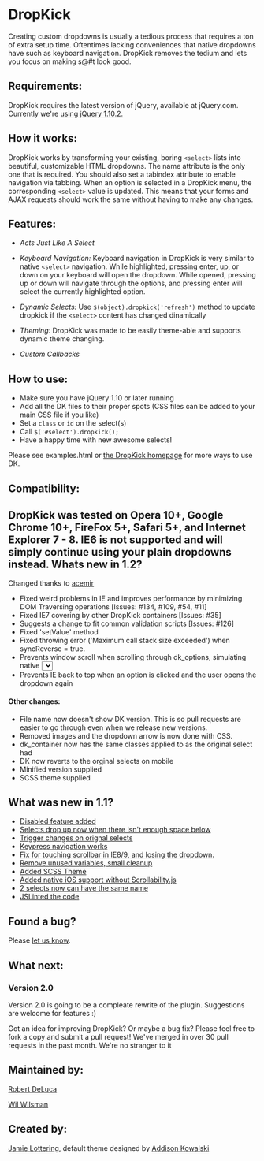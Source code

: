 DropKick
=
Creating custom dropdowns is usually a tedious process that requires a ton of extra setup time. Oftentimes lacking conveniences that native dropdowns have such as keyboard navigation. DropKick removes the tedium and lets you focus on making s@#t look good.

Requirements:
-
DropKick requires the latest version of jQuery, available at jQuery.com. Currently we're [using jQuery 1.10.2.](http://blog.jquery.com/2013/07/03/jquery-1-10-2-and-2-0-3-released/)

How it works:
-
DropKick works by transforming your existing, boring `<select>` lists into beautiful, customizable HTML dropdowns. The name attribute is the only one that is required. You should also set a tabindex attribute to enable navigation via tabbing.
When an option is selected in a DropKick menu, the corresponding `<select>` value is updated. This means that your forms and AJAX requests should work the same without having to make any changes.

Features:
-
* *Acts Just Like A Select*
* *Keyboard Navigation:*
   Keyboard navigation in DropKick is very similar to native `<select>` navigation.
   While highlighted, pressing enter, up, or down on your keyboard will open the dropdown.
   While opened, pressing up or down will navigate through the options, and pressing enter will select the currently highlighted option.

* *Dynamic Selects:*
 Use `$(object).dropkick('refresh')` method to update dropkick if the `<select>` content has changed dinamically

* *Theming:* 
  DropKick was made to be easily theme-able and supports dynamic theme changing.

* *Custom Callbacks*

How to use:
-
* Make sure you have jQuery 1.10 or later running
* Add all the DK files to their proper spots (CSS files can be added to your main CSS file if you like)
* Set a `class` or `id` on the select(s)
* Call `$('#select').dropkick();`
* Have a happy time with new awesome selects!

Please see examples.html or [the DropKick homepage](http://robdel12.github.com/DropKick/) for more ways to use DK.


Compatibility:
-
DropKick was tested on Opera 10+, Google Chrome 10+, FireFox 5+, Safari 5+, and Internet Explorer 7 - 8. IE6 is not supported and will simply continue using your plain dropdowns instead.
Whats new in 1.2?
-
Changed thanks to [acemir](https://github.com/acemir)
* Fixed weird problems in IE and improves performance by minimizing DOM Traversing operations [Issues: #134, #109, #54, #11]
* Fixed IE7 covering by other DropKick containers [Issues: #35]
* Suggests a change to fit common validation scripts [Issues: #126]
* Fixed 'setValue' method
* Fixed throwing error ('Maximum call stack size exceeded') when syncReverse = true.
* Prevents window scroll when scrolling through dk_options, simulating native <select> behaviour.
* Prevents IE back to top when an option is clicked and the user opens the dropdown again

#### Other changes:

* File name now doesn't show DK version. This is so pull requests are easier to go through even when we release new versions.
* Removed images and the dropdown arrow is now done with CSS.
* dk_container now has the same classes applied to as the original select had
* DK now reverts to the orginal selects on mobile
* Minified version supplied
* SCSS theme supplied

What was new in 1.1?
-
* [Disabled feature added](https://github.com/Robdel12/DropKick/pull/133)
* [Selects drop up now when there isn't enough space below](https://github.com/Robdel12/DropKick/pull/135)
* [Trigger changes on orignal selects](https://github.com/Robdel12/DropKick/pull/22)
* [Keypress navigation works](https://github.com/Robdel12/DropKick/pull/67)
* [Fix for touching scrollbar in IE8/9, and losing the dropdown.](https://github.com/Robdel12/DropKick/pull/31)
* [Remove unused variables, small cleanup](https://github.com/Robdel12/DropKick/pull/23)
* [Added SCSS Theme](https://github.com/Robdel12/DropKick/pull/55)
* [Added native iOS support without Scrollability.js](https://github.com/Robdel12/DropKick/pull/123)
* [2 selects now can have the same name](https://github.com/Robdel12/DropKick/pull/93)
* [JSLinted the code](https://github.com/Robdel12/DropKick/commit/9698ac29c50ad537b41e743aac121cb7b8e1216c)

Found a bug? 
-
Please [let us know](https://github.com/robdel12/DropKick/issues).

What next: 
-
### Version 2.0
Version 2.0 is going to be a compleate rewrite of the plugin. Suggestions are welcome for features :)

Got an idea for improving DropKick? Or maybe a bug fix? Please feel free to fork a copy and submit a pull request! We've merged in over 30 pull requests in the past month. We're no stranger to it

Maintained by:
-
[Robert DeLuca](http://twitter.com/robdel12)

[Wil Wilsman](http://twitter.com/wwilsman)

Created by:
-
[Jamie Lottering](http://twitter.com/jamielottering), default theme designed by [Addison Kowalski](http://twitter.com/addisonkowalski)
